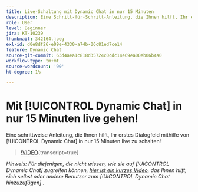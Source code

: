 ```yaml
---
title: Live-Schaltung mit Dynamic Chat in nur 15 Minuten
description: Eine Schritt-für-Schritt-Anleitung, die Ihnen hilft, Ihr erstes Dialogfeld mithilfe von Dynamic Chat in nur 15 Minuten live zu schalten!
role: User
level: Beginner
jira: KT-10239
thumbnail: 342164.jpeg
exl-id: d0e8df26-e09e-4330-a74b-06c81ed7ce14
feature: Dynamic Chat
source-git-commit: 63d4aea1c818d35724c0cdc14e69ea00eb06b4a0
workflow-type: tm+mt
source-wordcount: '90'
ht-degree: 1%

---
```


# Mit [!UICONTROL Dynamic Chat] in nur 15 Minuten live gehen!

Eine schrittweise Anleitung, die Ihnen hilft, Ihr erstes Dialogfeld mithilfe von [!UICONTROL Dynamic Chat] in nur 15 Minuten live zu schalten!

>[!VIDEO](https://video.tv.adobe.com/v/3452677/?quality=12&learn=on&captions=ger){transcript=true}

*Hinweis: Für diejenigen, die nicht wissen, wie sie auf [!UICONTROL Dynamic Chat] zugreifen können, [hier ist ein kurzes Video](https://experienceleague.adobe.com/docs/marketo-learn/tutorials/dynamic-chat/user-management.html?lang=de), das Ihnen hilft, sich selbst oder andere Benutzer zum [!UICONTROL Dynamic Chat hinzuzufügen] .*

